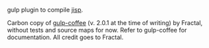 gulp plugin to compile [jisp](https://github.com/Mitranim/jisp).

Carbon copy of [gulp-coffee](https://github.com/wearefractal/gulp-coffee) (v. 2.0.1 at the time of writing) by Fractal, without tests and source maps for now. Refer to gulp-coffee for documentation. All credit goes to Fractal.
